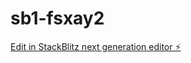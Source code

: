 # sb1-fsxay2

[Edit in StackBlitz next generation editor ⚡️](https://stackblitz.com/~/github.com/Cursedbee/sb1-fsxay2)